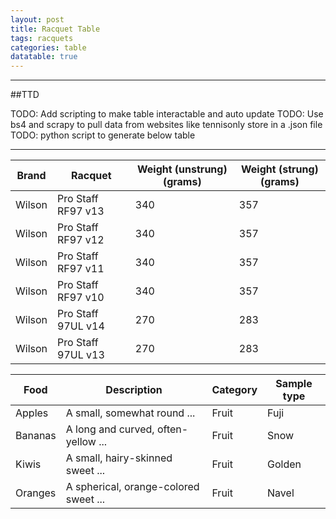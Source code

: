 ```yaml
---
layout: post
title: Racquet Table
tags: racquets
categories: table
datatable: true
---
```


--------------
##TTD

TODO: Add scripting to make table interactable and auto update
TODO: Use bs4 and scrapy to pull data from websites like tennisonly store in a .json file
TODO: python script to generate below table

--------------

| Brand | Racquet | Weight (unstrung)(grams) | Weight (strung)(grams) |
| --- | --- | --- | --- |
| Wilson | Pro Staff RF97 v13 | 340 | 357 |
| Wilson | Pro Staff RF97 v12 | 340 | 357 |
| Wilson | Pro Staff RF97 v11 | 340 | 357 |
| Wilson | Pro Staff RF97 v10 | 340 | 357 |
| Wilson | Pro Staff 97UL v14 | 270 | 283 |
| Wilson | Pro Staff 97UL v13 | 270 | 283 |

<div class="datatable-begin"></div>

Food    | Description                           | Category | Sample type
------- | ------------------------------------- | -------- | -----------
Apples  | A small, somewhat round ...           | Fruit    | Fuji
Bananas | A long and curved, often-yellow ...   | Fruit    | Snow
Kiwis   | A small, hairy-skinned sweet ...      | Fruit    | Golden
Oranges | A spherical, orange-colored sweet ... | Fruit    | Navel

<div class="datatable-end"></div>
